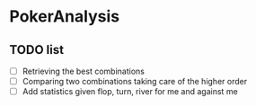 # PokerAnalysis

## TODO list

- [ ] Retrieving the best combinations
- [ ] Comparing two combinations taking care of the higher order
- [ ] Add statistics given flop, turn, river for me and against me